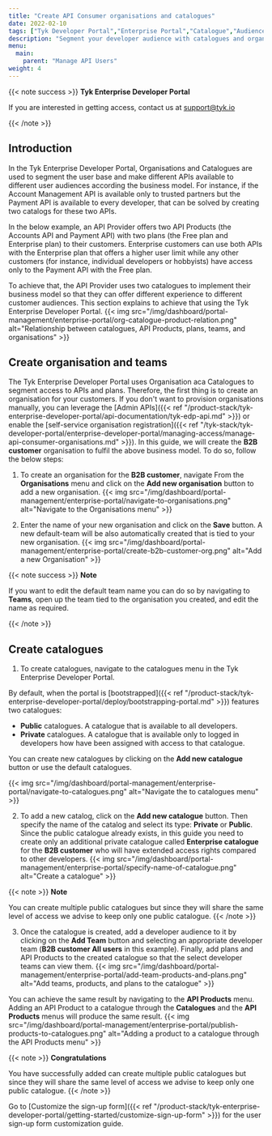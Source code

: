 ```yaml
---
title: "Create API Consumer organisations and catalogues"
date: 2022-02-10
tags: ["Tyk Developer Portal","Enterprise Portal","Catalogue","Audience","Developers","Organisations"]
description: "Segment your developer audience with catalogues and organisations"
menu:
  main:
    parent: "Manage API Users"
weight: 4
---
```


{{< note success >}}
**Tyk Enterprise Developer Portal**

If you are interested in getting access, contact us at [support@tyk.io](<mailto:support@tyk.io?subject=Tyk Enterprise Portal Beta>)

{{< /note >}}

## Introduction

In the Tyk Enterprise Developer Portal, Organisations and Catalogues are used to segment the user base and make different APIs available to different user audiences according the business model.
For instance, if the Account Management API is available only to trusted partners but the Payment API is available to every developer, that can be solved by creating two catalogs for these two APIs.

In the below example, an API Provider offers two API Products (the Accounts API and Payment API) with two plans (the Free plan and Enterprise plan) to their customers.
Enterprise customers can use both APIs with the Enterprise plan that offers a higher user limit while any other customers (for instance, individual developers or hobbyists) have access only to the Payment API with the Free plan.

To achieve that, the API Provider uses two catalogues to implement their business model so that they can offer different experience to different customer audiences. This section explains to achieve that using the Tyk Enterprise Developer Portal.
{{< img src="/img/dashboard/portal-management/enterprise-portal/org-catalogue-product-relation.png" alt="Relationship between catalogues, API Products, plans, teams, and organisations" >}}

## Create organisation and teams
The Tyk Enterprise Developer Portal uses Organisation aca Catalogues to segment access to APIs and plans. Therefore, the first thing is to create an organisation for your customers. If you don't want to provision organisations manually, you can leverage the [Admin APIs]({{< ref "/product-stack/tyk-enterprise-developer-portal/api-documentation/tyk-edp-api.md" >}}) or enable the [self-service organisation registration]({{< ref "/tyk-stack/tyk-developer-portal/enterprise-developer-portal/managing-access/manage-api-consumer-organisations.md" >}}).
In this guide, we will create the **B2B customer** organisation to fulfil the above business model. To do so, follow the below steps:
1. To create an organisation for the **B2B customer**, navigate From the **Organisations** menu and click on the **Add new organisation** button to add a new organisation.
   {{< img src="/img/dashboard/portal-management/enterprise-portal/navigate-to-organisations.png" alt="Navigate to the Organisations menu" >}}

2. Enter the name of your new organisation and click on the **Save** button. A new default-team will be also automatically created that is tied to your new organisation.
   {{< img src="/img/dashboard/portal-management/enterprise-portal/create-b2b-customer-org.png" alt="Add a new Organisation" >}}

{{< note success >}}
**Note**

If you want to edit the default team name you can do so by navigating to **Teams**, open up the team tied to the organisation you created, and edit the name as required.

{{< /note >}}

## Create catalogues
1. To create catalogues, navigate to the catalogues menu in the Tyk Enterprise Developer Portal.

By default, when the portal is [bootstrapped]({{< ref "/product-stack/tyk-enterprise-developer-portal/deploy/bootstrapping-portal.md" >}}) features two catalogues:
- **Public** catalogues. A catalogue that is available to all developers.
- **Private** catalogues. A catalogue that is available only to logged in developers how have been assigned with access to that catalogue.

You can create new catalogues by clicking on the **Add new catalogue** button or use the default catalogues.

{{< img src="/img/dashboard/portal-management/enterprise-portal/navigate-to-catalogues.png" alt="Navigate the to catalogues menu" >}}

2. To add a new catalog, click on the **Add new catalogue** button. Then specify the name of the catalog and select its type: **Private** or **Public**.
   Since the public catalogue already exists, in this guide you need to create only an additional private catalogue called **Enterprise catalogue** for the **B2B customer** who will have extended access rights compared to other developers.
   {{< img src="/img/dashboard/portal-management/enterprise-portal/specify-name-of-catalogue.png" alt="Create a catalogue" >}}

{{< note >}}
**Note**

You can create multiple public catalogues but since they will share the same level of access we advise to keep only one public catalogue.
{{< /note >}}

3. Once the catalogue is created, add a developer audience to it by clicking on the **Add Team** button and selecting an appropriate developer team (**B2B customer All users** in this example).
   Finally, add plans and API Products to the created catalogue so that the select developer teams can view them.
   {{< img src="/img/dashboard/portal-management/enterprise-portal/add-team-products-and-plans.png" alt="Add teams, products, and plans to the catalogue" >}}

You can achieve the same result by navigating to the **API Products** menu. Adding an API Product to a catalogue through the **Catalogues** and the **API Products** menus will produce the same result.
{{< img src="/img/dashboard/portal-management/enterprise-portal/publish-products-to-catalogues.png" alt="Adding a product to a catalogue through the API Products menu" >}}

{{< note >}}
**Congratulations**

You have successfully added can create multiple public catalogues but since they will share the same level of access we advise to keep only one public catalogue.
{{< /note >}}

Go to [Customize the sign-up form]({{< ref "/product-stack/tyk-enterprise-developer-portal/getting-started/customize-sign-up-form" >}}) for the user sign-up form customization guide.